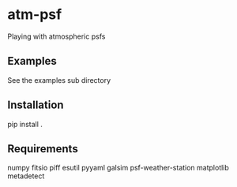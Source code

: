 # atm-psf
Playing with atmospheric psfs

Examples
--------
See the examples sub directory

Installation
------------
pip install .

Requirements
------------
numpy
fitsio
piff
esutil
pyyaml
galsim
psf-weather-station
matplotlib
metadetect
